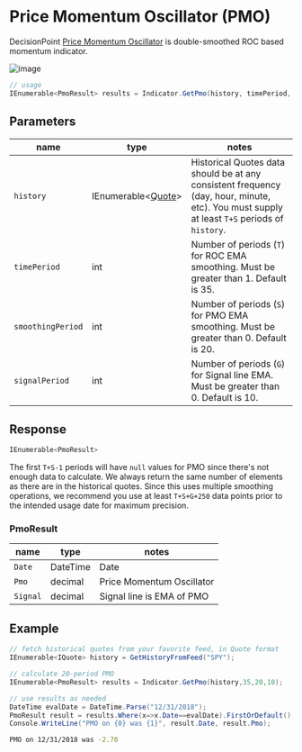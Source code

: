 ﻿# Price Momentum Oscillator (PMO)

DecisionPoint [Price Momentum Oscillator](https://school.stockcharts.com/doku.php?id=technical_indicators:dppmo) is double-smoothed ROC based momentum indicator.

![image](chart.png)

```csharp
// usage
IEnumerable<PmoResult> results = Indicator.GetPmo(history, timePeriod, smoothingPeriod, signalPeriod);
```

## Parameters

| name | type | notes
| -- |-- |--
| `history` | IEnumerable\<[Quote](../../docs/GUIDE.md#quote)\> | Historical Quotes data should be at any consistent frequency (day, hour, minute, etc).  You must supply at least `T+S` periods of `history`.
| `timePeriod` | int | Number of periods (`T`) for ROC EMA smoothing.  Must be greater than 1.  Default is 35.
| `smoothingPeriod` | int | Number of periods (`S`) for PMO EMA smoothing.  Must be greater than 0.  Default is 20.
| `signalPeriod` | int | Number of periods (`G`) for Signal line EMA.  Must be greater than 0.  Default is 10.

## Response

```csharp
IEnumerable<PmoResult>
```

The first `T+S-1` periods will have `null` values for PMO since there's not enough data to calculate.  We always return the same number of elements as there are in the historical quotes.  Since this uses multiple smoothing operations, we recommend you use at least `T+S+G+250` data points prior to the intended usage date for maximum precision.

### PmoResult

| name | type | notes
| -- |-- |--
| `Date` | DateTime | Date
| `Pmo` | decimal | Price Momentum Oscillator
| `Signal` | decimal | Signal line is EMA of PMO

## Example

```csharp
// fetch historical quotes from your favorite feed, in Quote format
IEnumerable<IQuote> history = GetHistoryFromFeed("SPY");

// calculate 20-period PMO
IEnumerable<PmoResult> results = Indicator.GetPmo(history,35,20,10);

// use results as needed
DateTime evalDate = DateTime.Parse("12/31/2018");
PmoResult result = results.Where(x=>x.Date==evalDate).FirstOrDefault();
Console.WriteLine("PMO on {0} was {1}", result.Date, result.Pmo);
```

```bash
PMO on 12/31/2018 was -2.70
```
